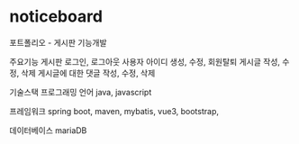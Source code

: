 # noticeboard
포트폴리오 - 게시판 기능개발

주요기능
게시판 로그인, 로그아웃
사용자 아이디 생성, 수정, 회원탈퇴
게시글 작성, 수정, 삭제
게시글에 대한 댓글 작성, 수정, 삭제

기술스택
프로그래밍 언어
java, javascript

프레임워크
spring boot, maven, mybatis, vue3, bootstrap, 

데이터베이스
mariaDB
